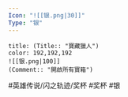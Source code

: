 ```yaml
---
Icon: "![[银.png|30]]"
Type: "银"
---
```

```ad-ed-sen-1-silver
title: (Title:: "寶藏獵人")
color: 192,192,192
![[银.png|100]]
(Comment:: "開啟所有寶箱")
```

#英雄传说/闪之轨迹/奖杯  #奖杯 #银